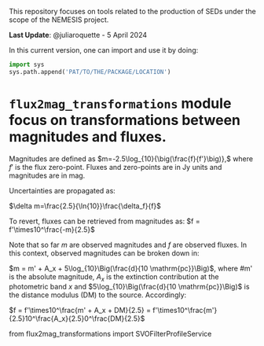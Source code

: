 This repository focuses on tools related to the production of SEDs under the scope of the NEMESIS project. 

**Last Update**: @juliaroquette  - 5 April 2024

In this current version, one can import and use it by doing:

```python
import sys
sys.path.append('PAT/TO/THE/PACKAGE/LOCATION')  
```

# `flux2mag_transformations` module focus on transformations between magnitudes and fluxes.

Magnitudes are defined as $m=-2.5\log_{10}{\big(\frac{f}{f'}\big)},$ where $f'$ is the flux zero-point. Fluxes and zero-points are in Jy units and magnitudes are in mag. 

Uncertainties are propagated as:

$\delta m=\frac{2.5}{\ln{10}}\frac{\delta_f}{f}$

To revert, fluxes can be retrieved from magnitudes as: $f = f'\times10^\frac{-m}{2.5}$

Note that so far $m$ are observed magnitudes and $f$ are observed fluxes. In this context, observed magnitudes can be broken down in:

$m = m' + A_x + 5\log_{10}\Big(\frac{d}{10 \mathrm{pc}}\Big)$, where #m' is the absolute magnitude, $A_x$ is the extinction contribution at the photometric band $x$ and $5\log_{10}\Big(\frac{d}{10 \mathrm{pc}}\Big)$ is the distance modulus (DM) to the source. Accordingly:

$f = f'\times10^\frac{m' + A_x + DM}{2.5} = f'\times10^\frac{m'}{2.5}10^\frac{A_x}{2.5}0^\frac{DM}{2.5}$



from flux2mag_transformations import SVOFilterProfileService

